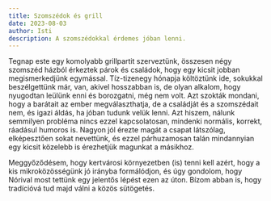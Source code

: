 ```yaml
---
title: Szomszédok és grill
date: 2023-08-03
author: Isti
description: A szomszédokkal érdemes jóban lenni.
---
```

Tegnap este egy komolyabb grillpartit szerveztünk, összesen négy szomszéd házból érkeztek párok és családok, hogy egy kicsit jobban megismerkedjünk egymással. Tíz-tizenegy hónapja költöztünk ide, sokukkal beszélgettünk már, van, akivel hosszabban is, de olyan alkalom, hogy nyugodtan leülünk enni és borozgatni, még nem volt. Azt szokták mondani, hogy a barátait az ember megválaszthatja, de a családját és a szomszédait nem, és igazi áldás, ha jóban tudunk velük lenni. Azt hiszem, nálunk semmilyen probléma nincs ezzel kapcsolatosan, mindenki normális, korrekt, ráadásul humoros is. Nagyon jól érezte magát a csapat látszólag, elképesztően sokat nevettünk, és ezzel párhuzamosan talán mindannyian egy kicsit közelebb is érezhetjük magunkat a másikhoz.

Meggyőződésem, hogy kertvárosi környezetben (is) tenni kell azért, hogy a kis mikroközösségünk jó irányba formálódjon, és úgy gondolom, hogy Nórival most tettünk egy jelentős lépést ezen az úton. Bízom abban is, hogy tradícióvá tud majd válni a közös sütögetés.
